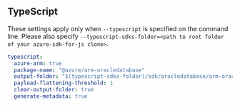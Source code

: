 ## TypeScript

These settings apply only when `--typescript` is specified on the command line.
Please also specify `--typescript-sdks-folder=<path to root folder of your azure-sdk-for-js clone>`.

``` yaml $(typescript)
typescript:
  azure-arm: true
  package-name: "@azure/arm-oracledatabase"
  output-folder: "$(typescript-sdks-folder)/sdk/oracledatabase/arm-oracledatabase"
  payload-flattening-threshold: 1
  clear-output-folder: true
  generate-metadata: true
```

